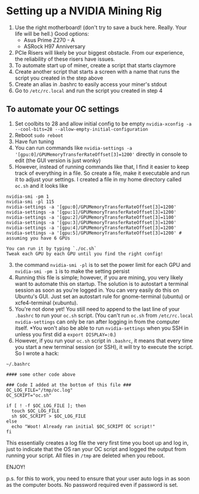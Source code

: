 # Setting up a NVIDIA Mining Rig

1. Use the right motherboard! (don't try to save a buck here. Really. Your life will be hell.)
  Good options:
    - Asus Prime Z270 - A
    - ASRock H97 Anniversary
2. PCIe Risers will likely be your biggest obstacle. From our experience, the reliability of these risers have issues.
3. To automate start up of miner, create a script that starts claymore
4. Create another script that starts a screen with a name that runs the script you created in the step above
5. Create an alias in .bashrc to easily access your miner's stdout
6. Go to `/etc/rc.local` and run the script you created in step 4


## To automate your OC settings
1. Set coolbits to 28 and allow initial config to be empty
  `nvidia-xconfig -a --cool-bits=28 --allow-empty-initial-configuration`
2. Reboot
  `sudo reboot`
3. Have fun tuning
  1. You can run commands like `nvidia-settings -a '[gpu:0]/GPUMemoryTransferRateOffset[3]=1200'` directly in console to edit (the GUI version is just wonky)
  2. However, instead of running commands like that, I find it easier to keep track of everything in a file. So create a file, make it executable and run it to adjust your settings. I created a file in my home directory called `oc.sh` and it looks like

    nvidia-smi -pm 1
    nvidia-smi -pl 115
    nvidia-settings -a '[gpu:0]/GPUMemoryTransferRateOffset[3]=1200'
    nvidia-settings -a '[gpu:1]/GPUMemoryTransferRateOffset[3]=1200'
    nvidia-settings -a '[gpu:2]/GPUMemoryTransferRateOffset[3]=1100'
    nvidia-settings -a '[gpu:3]/GPUMemoryTransferRateOffset[3]=1200'
    nvidia-settings -a '[gpu:4]/GPUMemoryTransferRateOffset[3]=1200'
    nvidia-settings -a '[gpu:5]/GPUMemoryTransferRateOffset[3]=1200' # assuming you have 6 GPUs

    You can run it by typing `./oc.sh`
    Tweak each GPU by each GPU until you find the right config!
  3. the command `nvidia-smi -pl` is to set the power limit for each GPU and `nvidia-smi -pm 1` is to make the setting persist
  4. Running this file is simple; however, if you are mining, you very likely want to automate this on startup. The solution is to autostart a terminal session as soon as you're logged in. You can very easily do this on Ubuntu's GUI. Just set an autostart rule for gnome-terminal (ubuntu) or xcfe4-terminal (xubuntu).
  5. You're not done yet! You still need to append to the last line of your `.bashrc` to run your `oc.sh` script.
  (You can't run `oc.sh` from `/etc/rc.local` `nvidia-settings` can only be ran after logging in from the computer itself. *You won't also be able to run `nvidia-settings` when you SSH in unless you first did a `export DISPLAY=:0`.)
  6. However, if you run your `oc.sh` script in `.bashrc`, it means that every time you start a new terminal session (or SSH), it will try to execute the script. So I wrote a hack:

  `~/.bashrc`
  ```
  #### some other code above

  ### Code I added at the bottom of this file ###
  OC_LOG_FILE="/tmp/oc.log"
  OC_SCRIPT="oc.sh"

  if [ ! -f $OC_LOG_FILE ]; then
    touch $OC_LOG_FILE
    sh $OC_SCRIPT > $OC_LOG_FILE
  else
    echo "Woot! Already ran initial $OC_SCRIPT OC script!"
  fi
  ```
  This essentially creates a log file the very first time you boot up and log in, just to indicate that the OS ran your OC script and logged the output from running your script. All files in `/tmp` are deleted when you reboot.

ENJOY!

p.s. for this to work, you need to ensure that your user auto logs in as soon as the computer boots. No password required even if password is set.
